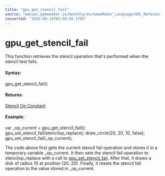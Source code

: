 ```yaml
---
title: "gpu_get_stencil_fail"
source: "manual.gamemaker.io/monthly/en/GameMaker_Language/GML_Reference/Drawing/GPU_Control/gpu_get_stencil_fail.htm"
converted: "2025-09-14T03:59:50.170Z"
---
```


# gpu\_get\_stencil\_fail

This function retrieves the stencil operation that's performed when the stencil test fails.

#### Syntax:

gpu\_get\_stencil\_fail()

#### Returns:

[Stencil Op Constant](../Depth_And_Stencil_Buffer/The_Depth_And_Stencil_Buffer.htm#stencil_op_constant)

#### Example:

var \_op\_current = gpu\_get\_stencil\_fail();
gpu\_set\_stencil\_fail(stencilop\_replace);
draw\_circle(20, 20, 10, false);
gpu\_set\_stencil\_fail(\_op\_current);

The code above first gets the current stencil fail operation and stores it in a temporary variable \_op\_current. It then sets the stencil fail operation to stencilop\_replace with a call to [gpu\_set\_stencil\_fail](gpu_set_stencil_fail.md). After that, it draws a disk of radius 10 at position (20, 20). Finally, it resets the stencil fail operation to the value stored in \_op\_current.